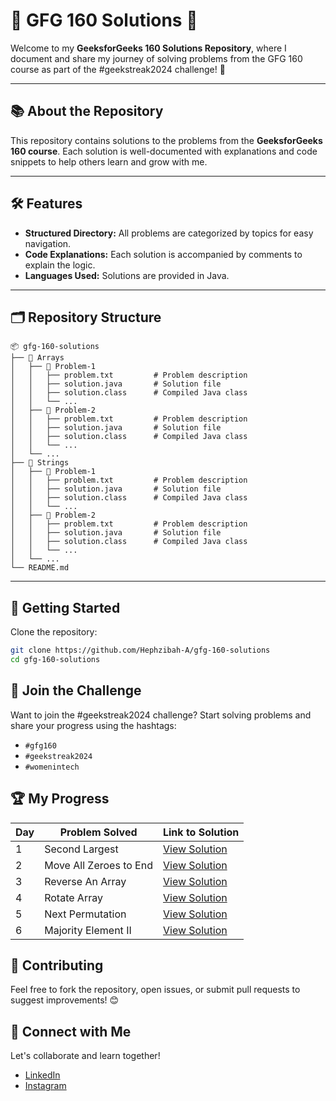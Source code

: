 # 🌟 GFG 160 Solutions 🌟

Welcome to my **GeeksforGeeks 160 Solutions Repository**, where I document and share my journey of solving problems from the GFG 160 course as part of the #geekstreak2024 challenge! 🚀

---

## 📚 About the Repository

This repository contains solutions to the problems from the **GeeksforGeeks 160 course**. Each solution is well-documented with explanations and code snippets to help others learn and grow with me.

---

## 🛠️ Features

- **Structured Directory:** All problems are categorized by topics for easy navigation.
- **Code Explanations:** Each solution is accompanied by comments to explain the logic.
- **Languages Used:** Solutions are provided in Java.

---

## 🗂️ Repository Structure

```plaintext
📦 gfg-160-solutions
├── 📁 Arrays
│   ├── 📁 Problem-1
│   │   ├── problem.txt         # Problem description
│   │   ├── solution.java       # Solution file
│   │   ├── solution.class      # Compiled Java class
│   │   └── ...
│   ├── 📁 Problem-2
│   │   ├── problem.txt         # Problem description
│   │   ├── solution.java       # Solution file
│   │   ├── solution.class      # Compiled Java class
│   │   └── ...
│   └── ...
├── 📁 Strings
│   ├── 📁 Problem-1
│   │   ├── problem.txt         # Problem description
│   │   ├── solution.java       # Solution file
│   │   ├── solution.class      # Compiled Java class
│   │   └── ...
│   ├── 📁 Problem-2
│   │   ├── problem.txt         # Problem description
│   │   ├── solution.java       # Solution file
│   │   ├── solution.class      # Compiled Java class
│   │   └── ...
│   └── ...
└── README.md
```

---

## 🚀 Getting Started

Clone the repository:

```bash
git clone https://github.com/Hephzibah-A/gfg-160-solutions
cd gfg-160-solutions
```

## 📢 Join the Challenge

Want to join the #geekstreak2024 challenge? Start solving problems and share your progress using the hashtags:

- `#gfg160`
- `#geekstreak2024`
- `#womenintech`

## 🏆 My Progress

| Day | Problem Solved         | Link to Solution                                                                                                                               |
| --- | ---------------------- | ---------------------------------------------------------------------------------------------------------------------------------------------- |
| 1   | Second Largest         | [View Solution](https://github.com/Hephzibah-A/gfg-160-solutions/blob/main/Arrays/1.%20Second%20Largest/SecondLargest.java)                    |
| 2   | Move All Zeroes to End | [View Solution](https://github.com/Hephzibah-A/gfg-160-solutions/blob/main/Arrays/2.%20Move%20All%20Zeroes%20to%20End/MoveAllZeroesToEnd.java) |
| 3   | Reverse An Array       | [View Solution](https://github.com/Hephzibah-A/gfg-160-solutions/blob/main/Arrays/3.%20Reverse%20an%20Array/ReverseArray.java)                 |
| 4   | Rotate Array           | [View Solution](https://github.com/Hephzibah-A/gfg-160-solutions/blob/main/Arrays/4.%20Rotate%20Array/RotateArray.java)                        |
| 5   | Next Permutation       | [View Solution](https://github.com/Hephzibah-A/gfg-160-solutions/blob/main/Arrays/5.%20Next%20Permutation/NextPermutation.java)                |
| 6   | Majority Element II       | [View Solution](https://github.com/Hephzibah-A/gfg-160-solutions/blob/main/Arrays/6.%20Majority%20Element%20II/MajorityElement2.java)                |

## 🤝 Contributing

Feel free to fork the repository, open issues, or submit pull requests to suggest improvements! 😊

## 🌟 Connect with Me

Let's collaborate and learn together!

- [LinkedIn](https://www.linkedin.com/in/hephzibaha/)
- [Instagram](https://www.instagram.com/hephzibah.antony/)
